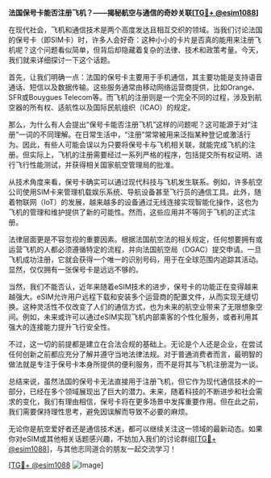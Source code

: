 **法国保号卡能否注册飞机？——揭秘航空与通信的奇妙关联[[TG💪+ @esim1088](https://t.me/s/esim1088)]**

在现代社会，飞机和通信技术是两个高度发达且相互交织的领域。当我们讨论法国的保号卡（即SIM卡）时，许多人会好奇：这种小小的卡片是否真的能用来注册飞机呢？这个问题看似简单，但背后却隐藏着复杂的法律、技术和政策考量。今天，我们就来详细探讨一下这个话题。

首先，让我们明确一点：法国的保号卡主要用于手机通信，其主要功能是支持语音通话、短信以及数据传输。这些服务通常由移动网络运营商提供，比如Orange、SFR或Bouygues Telecom等。而飞机的注册则是一个完全不同的过程，涉及到航空器的所有权、适航性以及国际民航组织（ICAO）的规定。

那么，为什么有人会提出“保号卡能否注册飞机”这样的问题呢？这可能源于对“注册”一词的不同理解。在日常生活中，“注册”常常被用来泛指某种登记或激活行为。因此，有些人可能会误以为只要将保号卡与飞机相关联，就能完成飞机的注册。但实际上，飞机的注册需要经过一系列严格的程序，包括提交所有权证明、进行飞行性能测试，并获得相关国家航空管理局的批准。

从技术角度来看，保号卡确实可以通过现代科技与飞机发生联系。例如，许多航空公司使用SIM卡来管理机载娱乐系统、导航设备甚至飞行员的通信工具。此外，随着物联网（IoT）的发展，越来越多的设备通过无线连接实现智能化操作，这也为飞机的管理和维护提供了新的可能性。然而，这些应用并不等同于飞机的正式注册。

法律层面更是不容忽视的重要因素。根据法国航空法的相关规定，任何想要拥有或运营飞机的人都必须遵循特定的流程，并向法国航空局（DGAC）提交申请。一旦飞机成功注册，它就会获得一个唯一的识别号码，用于在全球范围内追踪其活动。显然，仅仅拥有一张保号卡是远远不够的。

当然，我们不能否认，近年来随着eSIM技术的进步，保号卡的功能正在变得越来越强大。eSIM允许用户远程下载和安装多个运营商的配置文件，从而实现无缝切换。这种灵活性不仅改变了人们的通信方式，也为未来的航空业带来了无限想象空间。例如，未来或许可以通过eSIM实现飞机内部乘客的个性化服务，或者利用其强大的连接能力提升飞行安全性。

不过，这一切的前提都是建立在合法合规的基础上。无论是个人还是企业，在尝试任何创新之前都应充分了解并遵守当地法律法规。对于普通消费者而言，最明智的做法就是专注于保号卡本身所提供的便利服务，而不是将其与飞机注册混为一谈。

总结来说，虽然法国的保号卡无法直接用于注册飞机，但它作为现代通信技术的一部分，已经在多个领域展现出了巨大的潜力。未来，随着科技的不断进步和社会需求的变化，我们有理由相信，保号卡将在更多场景中发挥重要作用。但在此之前，我们需要保持理性思考，避免因误解而导致不必要的麻烦。

无论你是航空爱好者还是通信技术迷，都可以继续关注这一领域的最新动态。如果你对eSIM或其他相关话题感兴趣，不妨加入我们的讨论群组[[TG💪+ @esim1088](https://t.me/s/esim1088)]，与其他志同道合的朋友一起交流学习！

[[TG💪+ @esim1088](https://t.me/s/esim1088) ![Image](https://i.postimg.cc/4NQfJmqS/Snipaste-2025-05-13-00-14-12.png)]